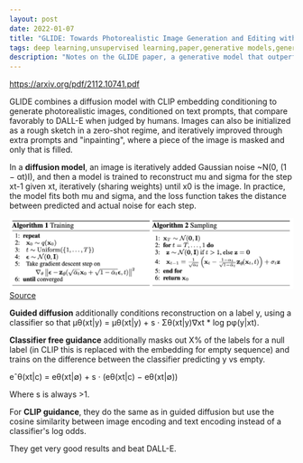 ```yaml
---
layout: post
date: 2022-01-07
title: "GLIDE: Towards Photorealistic Image Generation and Editing with Text-Guided Diffusion Models"
tags: deep learning,unsupervised learning,paper,generative models,generative,diffusion,guided diffusion,glide,CLIP,clip
description: "Notes on the GLIDE paper, a generative model that outperforms DALL-E using similar compute by training a diffusion model using a CLIP-aware loss + CFG"
---
```


<https://arxiv.org/pdf/2112.10741.pdf>

GLIDE combines a diffusion model with CLIP embedding conditioning to generate photorealistic images, conditioned on text prompts, that compare favorably to DALL-E when judged by humans. Images can also be initialized as a rough sketch in a zero-shot regime, and iteratively improved through extra prompts and "inpainting", where a piece of the image is masked and only that is filled.

In a **diffusion model**, an image is iteratively added Gaussian noise ~N(0, (1 − αt)I), and then a model is trained to reconstruct mu and sigma for the step xt-1 given xt, iteratively (sharing weights) until x0 is the image. In practice, the model fits both mu and sigma, and the loss function takes the distance between predicted and actual noise for each step.

![](image/diffusion.png)
[Source](https://lilianweng.github.io/lil-log/2021/07/11/diffusion-models.html)

**Guided diffusion** additionally conditions reconstruction on a label y, using a classifier so that µθ(xt\|y) = µθ(xt\|y) + s · Σθ(xt\|y)∇xt \* log pφ(y\|xt). 

**Classifier free guidance** additionally masks out X% of the labels for a null label (in CLIP this is replaced with the embedding for empty sequence) and trains on the difference between the classifier predicting y vs empty.

eˆθ(xt\|c) = eθ(xt\|∅) + s · (eθ(xt\|c) − eθ(xt\|∅))

Where s is always >1.

For **CLIP guidance**, they do the same as in guided diffusion but use the cosine similarity between image encoding and text encoding instead of a classifier's log odds.

They get very good results and beat DALL-E.

